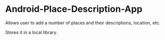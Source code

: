 # Android-Place-Description-App

Allows user to add a number of places and their descriptions, location, etc.

Stores it in a local library.
